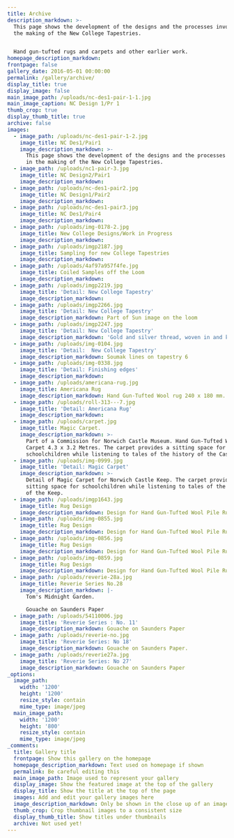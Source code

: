 ```yaml
---
title: Archive
description_markdown: >-
  This page shows the development of the designs and the processes involved in
  the making of the New College Tapestries.


  Hand gun-tufted rugs and carpets and other earlier work.
homepage_description_markdown:
frontpage: false
gallery_date: 2016-05-01 00:00:00
permalink: /gallery/archive/
display_title: true
display_image: false
main_image_path: /uploads/nc-des1-pair-1-1.jpg
main_image_caption: NC Design 1/Pr 1
thumb_crop: true
display_thumb_title: true
archive: false
images:
  - image_path: /uploads/nc-des1-pair-1-2.jpg
    image_title: NC Des1/Pair1
    image_description_markdown: >-
      This page shows the development of the designs and the processes involved
      in the making of the New College Tapestries.
  - image_path: /uploads/nc1-pair-3.jpg
    image_title: NC Design2/Pair1
    image_description_markdown:
  - image_path: /uploads/nc-des1-pair2.jpg
    image_title: NC Design1/Pair2
    image_description_markdown:
  - image_path: /uploads/nc-des1-pair3.jpg
    image_title: NC Des1/Pair4
    image_description_markdown:
  - image_path: /uploads/img-0178-2.jpg
    image_title: New College Designs/Work in Progress
    image_description_markdown:
  - image_path: /uploads/imgp2187.jpg
    image_title: Sampling for new College Tapestries
    image_description_markdown:
  - image_path: /uploads/4af97a957f4fe.jpg
    image_title: Coiled Samples off the Loom
    image_description_markdown:
  - image_path: /uploads/imgp2219.jpg
    image_title: 'Detail: New College Tapestry'
    image_description_markdown:
  - image_path: /uploads/imgp2266.jpg
    image_title: 'Detail: New College Tapestry'
    image_description_markdown: Part of Sun image on the loom
  - image_path: /uploads/imgp2247.jpg
    image_title: 'Detail: New College Tapestry'
    image_description_markdown: 'Gold and silver thread, woven in and knotted.'
  - image_path: /uploads/img-0104.jpg
    image_title: 'Detail:  New College Tapestry'
    image_description_markdown: Soumak lines on tapestry 6
  - image_path: /uploads/img-0338.jpg
    image_title: 'Detail: Finishing edges'
    image_description_markdown:
  - image_path: /uploads/americana-rug.jpg
    image_title: Americana Rug
    image_description_markdown: Hand Gun-Tufted Wool rug 240 x 180 mm. Private Client.
  - image_path: /uploads/roll-313---7.jpg
    image_title: 'Detail: Americana Rug'
    image_description_markdown:
  - image_path: /uploads/carpet.jpg
    image_title: Magic Carpet.
    image_description_markdown: >-
      Part of a Commission for Norwich Castle Museum. Hand Gun-Tufted Wool
      Carpet 4.3 x 3.2 Metres. The carpet provides a sitting space for
      schoolchildren while listening to tales of the history of the Castle Keep.
  - image_path: /uploads/img-0999.jpg
    image_title: 'Detail: Magic Carpet'
    image_description_markdown: >-
      Detail of Magic Carpet for Norwich Castle Keep. The carpet provides a
      sitting space for schoolchildren while listening to tales of the history
      of the Keep.
  - image_path: /uploads/imgp1643.jpg
    image_title: Rug Design
    image_description_markdown: Design for Hand Gun-Tufted Wool Pile Rug.
  - image_path: /uploads/img-0855.jpg
    image_title: Rug Design
    image_description_markdown: Design for Hand Gun-Tufted Wool Pile Rug.
  - image_path: /uploads/img-0856.jpg
    image_title: Rug Design
    image_description_markdown: Design for Hand Gun-Tufted Wool Pile Rug.
  - image_path: /uploads/img-0859.jpg
    image_title: Rug Design
    image_description_markdown: Design for Hand Gun-Tufted Wool Pile Rug.
  - image_path: /uploads/reverie-28a.jpg
    image_title: Reverie Series No.28
    image_description_markdown: |-
      Tom's Midnight Garden.

      Gouache on Saunders Paper
  - image_path: /uploads/54110006.jpg
    image_title: 'Reverie Series : No. 11'
    image_description_markdown: Gouache on Saunders Paper
  - image_path: /uploads/reverie-no.jpg
    image_title: 'Reverie Series: No 18'
    image_description_markdown: Gouache on Saunders Paper.
  - image_path: /uploads/reverie27a.jpg
    image_title: 'Reverie Series: No 27'
    image_description_markdown: Gouache on Saunders Paper
_options:
  image_path:
    width: '1200'
    height: '1200'
    resize_style: contain
    mime_type: image/jpeg
  main_image_path:
    width: '1200'
    height: '800'
    resize_style: contain
    mime_type: image/jpeg
_comments:
  title: Gallery title
  frontpage: Show this gallery on the homepage
  homepage_description_markdown: Text used on homepage if shown
  permalink: Be careful editing this
  main_image_path: Image used to represent your gallery
  display_image: Show the featured image at the top of the gallery
  display_title: Show the title at the top of the page
  images: Add and edit your gallery images here
  image_description_markdown: Only be shown in the close up of an image
  thumb_crop: Crop thumbnail images to a consistent size
  display_thumb_title: Show titles under thumbnails
  archive: Not used yet!
---
```


